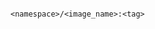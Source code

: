 <!-- layout:code post: image_repository_provide-a-docker-image -->

```

<namespace>/<image_name>:<tag>

```
